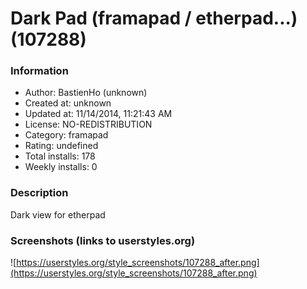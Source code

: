 # Dark Pad (framapad / etherpad...) (107288)

### Information
- Author: BastienHo (unknown)
- Created at: unknown
- Updated at: 11/14/2014, 11:21:43 AM
- License: NO-REDISTRIBUTION
- Category: framapad
- Rating: undefined
- Total installs: 178
- Weekly installs: 0


### Description
Dark view for etherpad


### Screenshots (links to userstyles.org)
![https://userstyles.org/style_screenshots/107288_after.png](https://userstyles.org/style_screenshots/107288_after.png)


